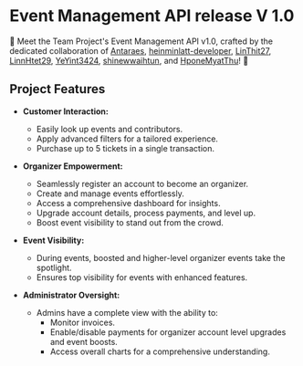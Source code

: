 # Event Management API release V 1.0

🎉 Meet the Team Project's Event Management API v1.0, crafted by the dedicated collaboration of 
[Antaraes](https://github.com/Antaraes), 
[heinminlatt-developer](https://github.com/heinminlatt-developer), 
[LinThit27](https://github.com/LinThit27), 
[LinnHtet29](https://github.com/LinnHtet29), 
[YeYint3424](https://github.com/YeYint3424), 
[shinewwaihtun](https://github.com/shinewwaihtun), and 
[HponeMyatThu](https://github.com/HponeMyatThu)! 🚀


## Project Features

- **Customer Interaction:**
  - Easily look up events and contributors.
  - Apply advanced filters for a tailored experience.
  - Purchase up to 5 tickets in a single transaction.

- **Organizer Empowerment:**
  - Seamlessly register an account to become an organizer.
  - Create and manage events effortlessly.
  - Access a comprehensive dashboard for insights.
  - Upgrade account details, process payments, and level up.
  - Boost event visibility to stand out from the crowd.

- **Event Visibility:**
  - During events, boosted and higher-level organizer events take the spotlight.
  - Ensures top visibility for events with enhanced features.

- **Administrator Oversight:**
  - Admins have a complete view with the ability to:
    - Monitor invoices.
    - Enable/disable payments for organizer account level upgrades and event boosts.
    - Access overall charts for a comprehensive understanding.
